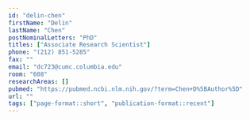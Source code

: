 ```yaml
---
id: "delin-chen"
firstName: "Delin"
lastName: "Chen"
postNominalLetters: "PhD"
titles: ["Associate Research Scientist"]
phone: "(212) 851-5285"
fax: ""
email: "dc723@cumc.columbia.edu"
room: "608"
researchAreas: []
pubmed: "https://pubmed.ncbi.nlm.nih.gov/?term=Chen+D%5BAuthor%5D"
url: ""
tags: ["page-format::short", "publication-format::recent"]
---
```

